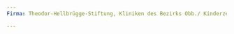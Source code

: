 ```yaml
---
Firma: Theodor-Hellbrügge-Stiftung, Kliniken des Bezirks Obb./ Kinderzentrum München gGmbH

---
```



